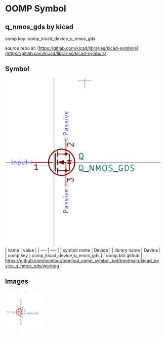 # OOMP Symbol  
## q_nmos_gds  by kicad  
  
oomp key: oomp_kicad_device_q_nmos_gds  
  
source repo at: [https://gitlab.com/kicad/libraries/kicad-symbols](https://gitlab.com/kicad/libraries/kicad-symbols)  
## Symbol  
  
[![working.png](working_600.png)](working.png)  
| name | value | 
| --- | --- | 
| symbol name | Device | 
| library name | Device | 
| oomp key | oomp_kicad_device_q_nmos_gds | 
| oomp bot github | https://github.com/oomlout/oomlout_oomp_symbol_bot/tree/main/kicad_device_q_nmos_gds/working | 
## Images  
  
[![working.png](working_140.png)](working.png)  
